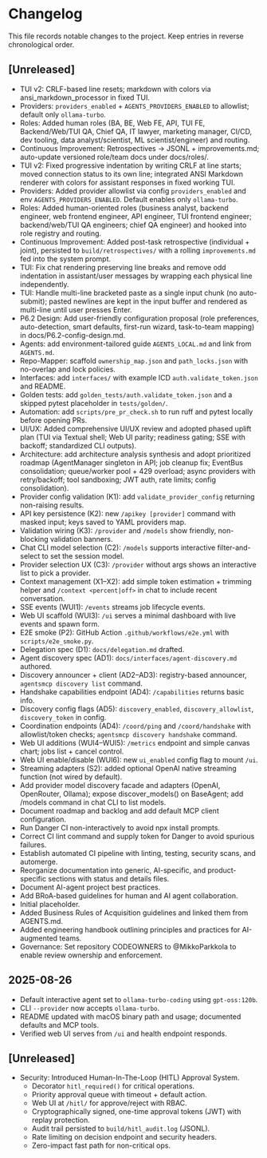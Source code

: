 # Changelog

This file records notable changes to the project. Keep entries in reverse chronological order.

## [Unreleased]
- TUI v2: CRLF-based line resets; markdown with colors via ansi_markdown_processor in fixed TUI.
- Providers: `providers_enabled` + `AGENTS_PROVIDERS_ENABLED` to allowlist; default only `ollama-turbo`.
- Roles: Added human roles (BA, BE, Web FE, API, TUI FE, Backend/Web/TUI QA, Chief QA, IT lawyer, marketing manager, CI/CD, dev tooling, data analyst/scientist, ML scientist/engineer) and routing.
- Continuous Improvement: Retrospectives -> JSONL + improvements.md; auto-update versioned role/team docs under docs/roles/.
- TUI v2: Fixed progressive indentation by writing CRLF at line starts; moved connection status to its own line; integrated ANSI Markdown renderer with colors for assistant responses in fixed working TUI.
- Providers: Added provider allowlist via config `providers_enabled` and env `AGENTS_PROVIDERS_ENABLED`. Default enables only `ollama-turbo`.
- Roles: Added human-oriented roles (business analyst, backend engineer, web frontend engineer, API engineer, TUI frontend engineer; backend/web/TUI QA engineers; chief QA engineer) and hooked into role registry and routing.
- Continuous Improvement: Added post-task retrospective (individual + joint), persisted to `build/retrospectives/` with a rolling `improvements.md` fed into the system prompt.
- TUI: Fix chat rendering preserving line breaks and remove odd indentation in assistant/user messages by wrapping each physical line independently.
- TUI: Handle multi-line bracketed paste as a single input chunk (no auto-submit); pasted newlines are kept in the input buffer and rendered as multi-line until user presses Enter.
- P6.2 Design: Add user-friendly configuration proposal (role preferences, auto-detection, smart defaults, first-run wizard, task-to-team mapping) in docs/P6.2-config-design.md.
- Agents: add environment-tailored guide `AGENTS_LOCAL.md` and link from `AGENTS.md`.
- Repo-Mapper: scaffold `ownership_map.json` and `path_locks.json` with no-overlap and lock policies.
- Interfaces: add `interfaces/` with example ICD `auth.validate_token.json` and README.
- Golden tests: add `golden_tests/auth.validate_token.json` and a skipped pytest placeholder in `tests/golden/`.
- Automation: add `scripts/pre_pr_check.sh` to run ruff and pytest locally before opening PRs.
- UI/UX: Added comprehensive UI/UX review and adopted phased uplift plan (TUI via Textual shell; Web UI parity; readiness gating; SSE with backoff; standardized CLI outputs).
- Architecture: add architecture analysis synthesis and adopt prioritized roadmap (AgentManager singleton in API; job cleanup fix; EventBus consolidation; queue/worker pool + 429 overload; async providers with retry/backoff; tool sandboxing; JWT auth, rate limits; config consolidation).
- Provider config validation (K1): add `validate_provider_config` returning non-raising results.
- API key persistence (K2): new `/apikey [provider]` command with masked input; keys saved to YAML providers map.
- Validation wiring (K3): `/provider` and `/models` show friendly, non-blocking validation banners.
- Chat CLI model selection (C2): `/models` supports interactive filter-and-select to set the session model.
- Provider selection UX (C3): `/provider` without args shows an interactive list to pick a provider.
- Context management (X1–X2): add simple token estimation + trimming helper and `/context <percent|off>` in chat to include recent conversation.
- SSE events (WUI1): `/events` streams job lifecycle events.
- Web UI scaffold (WUI3): `/ui` serves a minimal dashboard with live events and spawn form.
- E2E smoke (P2): GitHub Action `.github/workflows/e2e.yml` with `scripts/e2e_smoke.py`.
- Delegation spec (D1): `docs/delegation.md` drafted.
- Agent discovery spec (AD1): `docs/interfaces/agent-discovery.md` authored.
- Discovery announcer + client (AD2–AD3): registry-based announcer, `agentsmcp discovery list` command.
- Handshake capabilities endpoint (AD4): `/capabilities` returns basic info.
- Discovery config flags (AD5): `discovery_enabled`, `discovery_allowlist`, `discovery_token` in config.
- Coordination endpoints (AD4): `/coord/ping` and `/coord/handshake` with allowlist/token checks; `agentsmcp discovery handshake` command.
- Web UI additions (WUI4–WUI5): `/metrics` endpoint and simple canvas chart; jobs list + cancel control.
- Web UI enable/disable (WUI6): new `ui_enabled` config flag to mount `/ui`.
- Streaming adapters (S2): added optional OpenAI native streaming function (not wired by default).
- Add provider model discovery facade and adapters (OpenAI, OpenRouter, Ollama); expose discover_models() on BaseAgent; add /models command in chat CLI to list models.
- Document roadmap and backlog and add default MCP client configuration.
- Run Danger CI non-interactively to avoid npx install prompts.
- Correct CI lint command and supply token for Danger to avoid spurious failures.
- Establish automated CI pipeline with linting, testing, security scans, and automerge.
- Reorganize documentation into generic, AI-specific, and product-specific sections with status and details files.
- Document AI-agent project best practices.
- Add BRoA-based guidelines for human and AI agent collaboration.
- Initial placeholder.
- Added Business Rules of Acquisition guidelines and linked them from AGENTS.md.
- Added engineering handbook outlining principles and practices for AI-augmented teams.
 - Governance: Set repository CODEOWNERS to @MikkoParkkola to enable review ownership and enforcement.

<!--
## [vX.Y.Z] - YYYY-MM-DD
### Added
- ...

### Changed
- ...

### Fixed
- ...
-->
## 2025-08-26

- Default interactive agent set to `ollama-turbo-coding` using `gpt-oss:120b`.
- CLI `--provider` now accepts `ollama-turbo`.
- README updated with macOS binary path and usage; documented defaults and MCP tools.
- Verified web UI serves from `/ui` and health endpoint responds.
## [Unreleased]

- Security: Introduced Human-In-The-Loop (HITL) Approval System.
  - Decorator `hitl_required()` for critical operations.
  - Priority approval queue with timeout + default action.
  - Web UI at `/hitl/` for approve/reject with RBAC.
  - Cryptographically signed, one-time approval tokens (JWT) with replay protection.
  - Audit trail persisted to `build/hitl_audit.log` (JSONL).
  - Rate limiting on decision endpoint and security headers.
  - Zero-impact fast path for non-critical ops.
